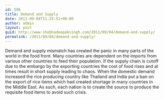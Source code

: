 ```yaml
---
id: 596
title: Demand and Supply
date: 2011-09-04T11:25:51+00:00
author: admin
layout: post
guid: http://www.shobhadeepaksingh.com/2011/09/04/demand-and-supply/
permalink: /2011/09/04/demand-and-supply/
---
```

Demand and supply mismatch has created the panic in many parts of the world in the food front. Many countries are dependent on the imports from various other countries to feed their population. If the supply chain is cutoff due to the embargo by the exporting countries the cost of food rises and at times result in short supply leading to chaos. When the domestic demand increased the rice producing country like Thailand and India put a ban on the export of rice items which had created shortage in many countries in the Middle East. As such, each nation is to create the source to produce the requisite food items to avoid such crisis.